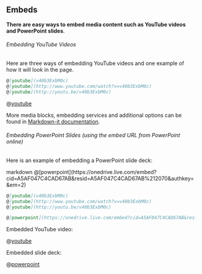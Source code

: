## Embeds

**There are easy ways to embed media content such as YouTube videos and PowerPoint slides**.

###### Embedding YouTube Videos

Here are three ways of embedding YouTube videos and one example of how it will look in the page.

<!-- We use outputBox.md instead of codeAndOuput.md as boilerplate, because there are 3 ways to code vs 1 example -->
<include src="outputBox.md" boilerplate >
<variable name="code">

```markdown
@[youtube](v40b3ExbM0c)
@[youtube](http://www.youtube.com/watch?v=v40b3ExbM0c)
@[youtube](http://youtu.be/v40b3ExbM0c)
```
</variable>
<variable name="output">

@[youtube](v40b3ExbM0c)
</variable>
</include>

More media blocks, embedding services and additional options can be found in [Markdown-it documentation](https://github.com/rotorz/markdown-it-block-embed).

###### Embedding PowerPoint Slides (using the embed URL from PowerPoint online)

Here is an example of embedding a PowerPoint slide deck:

<include src="codeAndOutput.md" boilerplate >
<variable name="highlightStyle">markdown</variable>
<variable name="code">
@[powerpoint](https://onedrive.live.com/embed?cid=A5AF047C4CAD67AB&resid=A5AF047C4CAD67AB%212070&authkey=&em=2)
</variable>
</include>

<div id="short" class="d-none">

```markdown
@[youtube](v40b3ExbM0c)
@[youtube](http://www.youtube.com/watch?v=v40b3ExbM0c)
@[youtube](http://youtu.be/v40b3ExbM0c)

@[powerpoint](https://onedrive.live.com/embed?cid=A5AF047C4CAD67AB&resid=A5AF047C4CAD67AB%212070&authkey=&em=2)
```
</div>

<div id="examples" class="d-none">

Embedded YouTube video:

@[youtube](v40b3ExbM0c)

Embedded slide deck:

@[powerpoint](https://onedrive.live.com/embed?cid=A5AF047C4CAD67AB&resid=A5AF047C4CAD67AB%212070&authkey=&em=2)

</div>
